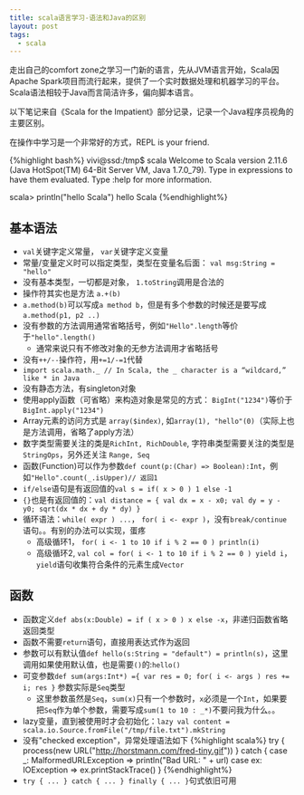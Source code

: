 ```yaml
---
title: scala语言学习-语法和Java的区别
layout: post
tags:
  - scala
---
```


走出自己的comfort zone之学习一门新的语言，先从JVM语言开始，Scala因Apache Spark项目而流行起来，提供了一个实时数据处理和机器学习的平台。Scala语法相较于Java而言简洁许多，偏向脚本语言。

以下笔记来自《Scala for the Impatient》部分记录，记录一个Java程序员视角的主要区别。

在操作中学习是一个非常好的方式，REPL is your friend.

{%highlight bash%}
vivi@ssd:/tmp$ scala
Welcome to Scala version 2.11.6 (Java HotSpot(TM) 64-Bit Server VM, Java 1.7.0_79).
Type in expressions to have them evaluated.
Type :help for more information.

scala> println("hello Scala")
hello Scala
{%endhighlight%}

## 基本语法

- `val`关键字定义常量， `var`关键字定义变量
- 常量/变量定义时可以指定类型，类型在变量名后面： `val msg:String = "hello"`
- 没有基本类型，一切都是对象， `1.toString`调用是合法的
- 操作符其实也是方法 `a.+(b)`
- `a.method(b)`可以写成`a method b`，但是有多个参数的时候还是要写成`a.method(p1, p2 ..)`
- 没有参数的方法调用通常省略括号，例如`"Hello".length`等价于`"hello".length()`
	- 通常来说只有不修改对象的无参方法调用才省略括号
- 没有`++/--`操作符，用`+=1/-=1`代替
- `import scala.math._ // In Scala, the _ character is a “wildcard,” like * in Java`
- 没有静态方法，有singleton对象
- 使用apply函数（可省略）来构造对象是常见的方式： `BigInt("1234")`等价于`BigInt.apply("1234")`
- Array元素的访问方式是 `array($index)`, 如`array(1), "hello"(0)`（实际上也是方法调用，省略了apply方法）
- 数字类型需要关注的类是`RichInt, RichDouble`, 字符串类型需要关注的类型是`StringOps`，另外还关注 `Range, Seq`
- 函数(Function)可以作为参数`def count(p:(Char) => Boolean):Int`，例如`"Hello".count(_.isUpper)// 返回1`
- `if/else`语句是有返回值的`val s = if( x > 0 ) 1 else -1`
- `{}`也是有返回值的：`val distance = { val dx = x - x0; val dy = y - y0; sqrt(dx * dx + dy * dy) }`
- 循环语法：`while( expr ) ...`， `for( i <- expr )`，没有`break/continue`语句。。有别的办法可以实现，蛋疼
	- 高级循环1， `for( i <- 1 to 10 if i % 2 == 0 ) println(i)`
	- 高级循环2, `val col = for( i <- 1 to 10 if i % 2 == 0 ) yield i`， `yield`语句收集符合条件的元素生成`Vector`
	
## 函数
- 函数定义`def abs(x:Double) = if ( x > 0 ) x else -x`，非递归函数省略返回类型
- 函数不需要`return`语句，直接用表达式作为返回
- 参数可以有默认值`def hello(s:String = "default") = println(s)`，这里调用如果使用默认值，也是需要`()`的:`hello()`
- 可变参数`def sum(args:Int*) ={ var res = 0; for( i <- args ) res += i; res }` 参数实际是`Seq`类型
    - 这里参数虽然是`Seq`，`sum(x)`只有一个参数时，`x`必须是一个`Int`，如果要把`Seq`作为单个参数，需要写成`sum(1 to 10 : _*)`不要问我为什么。。
- lazy变量，直到被使用时才会初始化：`lazy val content = scala.io.Source.fromFile("/tmp/file.txt").mkString`
- 没有"checked exception"，异常处理语法如下
{%highlight scala%}
try {
    process(new URL("http://horstmann.com/fred-tiny.gif"))
} catch {
    case _: MalformedURLException => println("Bad URL: " + url)
    case ex: IOException => ex.printStackTrace()
}
{%endhighlight%}
- `try { ... } catch { ... } finally { ... }`句式依旧可用



